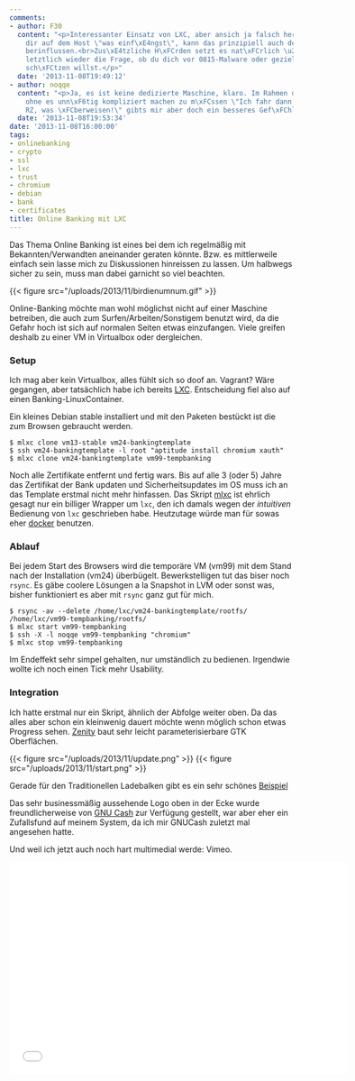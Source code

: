 ```yaml
---
comments:
- author: F30
  content: "<p>Interessanter Einsatz von LXC, aber ansich ja falsch herum: Wenn du
    dir auf dem Host \"was einf\xE4ngst\", kann das prinzipiell auch den Container
    berinflussen.<br>Zus\xE4tzliche H\xFCrden setzt es nat\xFCrlich \u2013 ist dann
    letztlich wieder die Frage, ob du dich vor 0815-Malware oder gezielten Angriffen
    sch\xFCtzen willst.</p>"
  date: '2013-11-08T19:49:12'
- author: noqqe
  content: "<p>Ja, es ist keine dedizierte Maschine, klaro. Im Rahmen der M\xF6glichkeiten
    ohne es unn\xF6tig kompliziert machen zu m\xFCssen \"Ich fahr dann mal kurz ins
    RZ, was \xFCberweisen!\" gibts mir aber doch ein besseres Gef\xFChl.</p>"
  date: '2013-11-08T19:53:34'
date: '2013-11-08T16:00:00'
tags:
- onlinebanking
- crypto
- ssl
- lxc
- trust
- chromium
- debian
- bank
- certificates
title: Online Banking mit LXC
---
```


Das Thema Online Banking ist eines bei dem ich regelmäßig mit
Bekannten/Verwandten aneinander geraten könnte. Bzw. es mittlerweile
einfach sein lasse mich zu Diskussionen hinreissen zu lassen. Um halbwegs
sicher zu sein, muss man dabei garnicht so viel beachten.

{{< figure src="/uploads/2013/11/birdienumnum.gif" >}}

Online-Banking möchte man wohl möglichst nicht auf einer Maschine betreiben,
die auch zum Surfen/Arbeiten/Sonstigem benutzt wird, da die Gefahr hoch ist
sich auf normalen Seiten etwas einzufangen. Viele greifen deshalb zu einer
VM in Virtualbox oder dergleichen.

### Setup

Ich mag aber kein Virtualbox, alles fühlt sich so doof an. Vagrant? Wäre
gegangen, aber tatsächlich habe ich bereits [LXC](http://lxc.sourceforge.com).
Entscheidung fiel also auf einen Banking-LinuxContainer.

Ein kleines Debian stable installiert und mit den Paketen bestückt ist die zum Browsen
gebraucht werden.

```
$ mlxc clone vm13-stable vm24-bankingtemplate
$ ssh vm24-bankingtemplate -l root "aptitude install chromium xauth"
$ mlxc clone vm24-bankingtemplate vm99-tempbanking
```

Noch alle Zertifikate entfernt und fertig wars.
Bis auf alle 3 (oder 5) Jahre das Zertifikat der Bank updaten und Sicherheitsupdates im
OS muss ich an das Template erstmal nicht mehr hinfassen. Das Skript
[mlxc](https://gist.github.com/noqqe/2693967) ist ehrlich gesagt nur ein billiger
Wrapper um `lxc`, den ich damals wegen der _intuitiven_ Bedienung von `lxc`
geschrieben habe. Heutzutage würde man für sowas eher
[docker](http://docker.io) benutzen.

### Ablauf

Bei jedem Start des Browsers wird die temporäre VM (vm99) mit dem
Stand nach der Installation (vm24) überbügelt. Bewerkstelligen tut das
biser noch `rsync`. Es gäbe coolere Lösungen a la Snapshot in LVM
oder sonst was, bisher funktioniert es aber mit `rsync` ganz gut
für mich.

```
$ rsync -av --delete /home/lxc/vm24-bankingtemplate/rootfs/ /home/lxc/vm99-tempbanking/rootfs/
$ mlxc start vm99-tempbanking
$ ssh -X -l noqqe vm99-tempbanking "chromium"
$ mlxc stop vm99-tempbanking
```

Im Endeffekt sehr simpel gehalten, nur umständlich zu bedienen. Irgendwie wollte
ich noch einen Tick mehr Usability.


### Integration

Ich hatte erstmal nur ein Skript, ähnlich der Abfolge weiter oben. Da
das alles aber schon ein kleinwenig dauert möchte wenn möglich schon
etwas Progress sehen. [Zenity](https://help.gnome.org/users/zenity/stable/)
baut sehr leicht parameterisierbare GTK Oberflächen.

{{< figure src="/uploads/2013/11/update.png" >}}
{{< figure src="/uploads/2013/11/start.png" >}}

Gerade für den Traditionellen Ladebalken gibt es ein sehr schönes
[Beispiel](https://help.gnome.org/users/zenity/stable/progress.html.en)

Das sehr businessmäßig aussehende Logo oben in der Ecke wurde freundlicherweise
von [GNU Cash](http://gnucash.org) zur Verfügung gestellt, war aber eher ein
Zufallsfund auf meinem System, da ich mir GNUCash zuletzt mal angesehen hatte.

Und weil ich jetzt auch noch hart multimedial werde: Vimeo.

<iframe src="//player.vimeo.com/video/78758620" width="600" height="376"
frameborder="0" webkitallowfullscreen mozallowfullscreen
allowfullscreen></iframe>